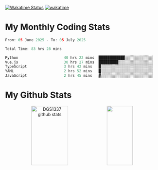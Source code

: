 [![Wakatime Status](https://github.com/noopurphalak/noopurphalak/workflows/wakatime-status-update/badge.svg)](https://github.com/noopurphalak/noopurphalak/actions/workflows/main.yml)
[![wakatime](https://wakatime.com/badge/user/80ace140-ef40-4fdd-b8ed-f3be3d2e1aea.svg)](https://wakatime.com/@80ace140-ef40-4fdd-b8ed-f3be3d2e1aea)

# My Monthly Coding Stats

<!--START_SECTION:waka-->

```python
From: 05 June 2025 - To: 05 July 2025

Total Time: 83 hrs 28 mins

Python                     40 hrs 22 mins  ████████████░░░░░░░░░░░░░   48.05 %
Vue.js                     30 hrs 27 mins  █████████░░░░░░░░░░░░░░░░   36.26 %
TypeScript                 3 hrs 42 mins   █░░░░░░░░░░░░░░░░░░░░░░░░   04.41 %
YAML                       2 hrs 52 mins   █░░░░░░░░░░░░░░░░░░░░░░░░   03.42 %
JavaScript                 2 hrs 45 mins   ▓░░░░░░░░░░░░░░░░░░░░░░░░   03.28 %
```

<!--END_SECTION:waka-->

# My Github Stats
<div style="text-align: center;">
  <img width="49%" height="195px" src="https://github-readme-stats-sigma-five.vercel.app/api?username=noopurphalak&show_icons=true&count_private=true&hide_border=true&title_color=00FFFF&icon_color=00FFFF&text_color=00FFFF&bg_color=0d1117" alt="DGS1337 github stats" />
  <img width="41%" height="195px" src="https://github-readme-stats-sigma-five.vercel.app/api/top-langs/?username=noopurphalak&layout=compact&hide_border=true&title_color=00FFFF&text_color=00FFFF&bg_color=0d1117" />
</div>
